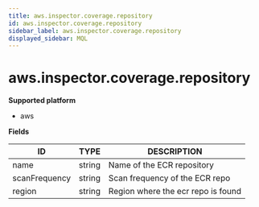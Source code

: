 ```yaml
---
title: aws.inspector.coverage.repository
id: aws.inspector.coverage.repository
sidebar_label: aws.inspector.coverage.repository
displayed_sidebar: MQL
---
```


# aws.inspector.coverage.repository

**Supported platform**

- aws

**Fields**

| ID            | TYPE   | DESCRIPTION                        |
| ------------- | ------ | ---------------------------------- |
| name          | string | Name of the ECR repository         |
| scanFrequency | string | Scan frequency of the ECR repo     |
| region        | string | Region where the ecr repo is found |
